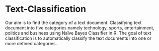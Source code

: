 # Text-Classification
Our aim is to find the category of a text document. Classifying text document into five categories namely technology, sports, entertainment, politics and business using Naïve Bayes Classifier in R. The goal of text classification is to automatically classify the text documents into one or more defined categories.
